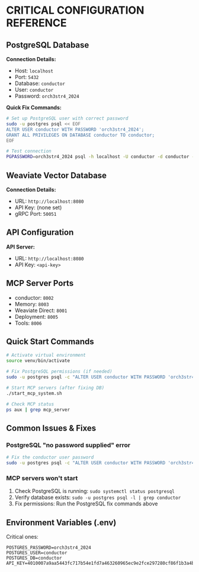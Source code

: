 # CRITICAL CONFIGURATION REFERENCE

## PostgreSQL Database

**Connection Details:**
- Host: `localhost`
- Port: `5432`
- Database: `conductor`
- User: `conductor`
- Password: `orch3str4_2024`

**Quick Fix Commands:**
```bash
# Set up PostgreSQL user with correct password
sudo -u postgres psql << EOF
ALTER USER conductor WITH PASSWORD 'orch3str4_2024';
GRANT ALL PRIVILEGES ON DATABASE conductor TO conductor;
EOF

# Test connection
PGPASSWORD=orch3str4_2024 psql -h localhost -U conductor -d conductor -c "SELECT 1;"
```

## Weaviate Vector Database

**Connection Details:**
- URL: `http://localhost:8080`
- API Key: (none set)
- gRPC Port: `50051`

## API Configuration

**API Server:**
- URL: `http://localhost:8080`
 - API Key: `<api-key>`

## MCP Server Ports

- conductor: `8002`
- Memory: `8003`
- Weaviate Direct: `8001`
- Deployment: `8005`
- Tools: `8006`

## Quick Start Commands

```bash
# Activate virtual environment
source venv/bin/activate

# Fix PostgreSQL permissions (if needed)
sudo -u postgres psql -c "ALTER USER conductor WITH PASSWORD 'orch3str4_2024';"

# Start MCP servers (after fixing DB)
./start_mcp_system.sh

# Check MCP status
ps aux | grep mcp_server
```

## Common Issues & Fixes

### PostgreSQL "no password supplied" error
```bash
# Fix the conductor user password
sudo -u postgres psql -c "ALTER USER conductor WITH PASSWORD 'orch3str4_2024';"
```

### MCP servers won't start
1. Check PostgreSQL is running: `sudo systemctl status postgresql`
2. Verify database exists: `sudo -u postgres psql -l | grep conductor`
3. Fix permissions: Run the PostgreSQL fix commands above

## Environment Variables (.env)

Critical ones:
```
POSTGRES_PASSWORD=orch3str4_2024
POSTGRES_USER=conductor
POSTGRES_DB=conductor
API_KEY=4010007a9aa5443fc717b54e1fd7a463260965ec9e2fce297280cf86f1b3a4bd
``` 